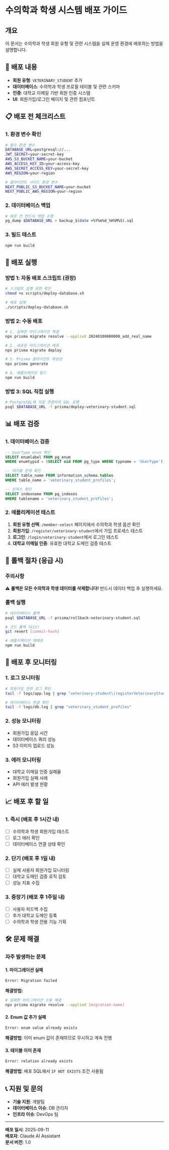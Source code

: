# 수의학과 학생 시스템 배포 가이드

## 개요
이 문서는 수의학과 학생 회원 유형 및 관련 시스템을 실제 운영 환경에 배포하는 방법을 설명합니다.

## 🎯 배포 내용
- **회원 유형**: `VETERINARY_STUDENT` 추가
- **데이터베이스**: 수의학과 학생 프로필 테이블 및 관련 스키마
- **인증**: 대학교 이메일 기반 회원 인증 시스템
- **UI**: 회원가입/로그인 페이지 및 관련 컴포넌트

## 📋 배포 전 체크리스트

### 1. 환경 변수 확인
```bash
# 필수 환경 변수
DATABASE_URL=postgresql://...
JWT_SECRET=your-secret-key
AWS_S3_BUCKET_NAME=your-bucket
AWS_ACCESS_KEY_ID=your-access-key
AWS_SECRET_ACCESS_KEY=your-secret-key
AWS_REGION=your-region

# 클라이언트 사이드 환경 변수
NEXT_PUBLIC_S3_BUCKET_NAME=your-bucket
NEXT_PUBLIC_AWS_REGION=your-region
```

### 2. 데이터베이스 백업
```bash
# 배포 전 반드시 백업 수행
pg_dump $DATABASE_URL > backup_$(date +%Y%m%d_%H%M%S).sql
```

### 3. 빌드 테스트
```bash
npm run build
```

## 🚀 배포 실행

### 방법 1: 자동 배포 스크립트 (권장)
```bash
# 스크립트 실행 권한 확인
chmod +x scripts/deploy-database.sh

# 배포 실행
./scripts/deploy-database.sh
```

### 방법 2: 수동 배포
```bash
# 1. 실패한 마이그레이션 해결
npx prisma migrate resolve --applied 20240109000000_add_real_name

# 2. 새로운 마이그레이션 배포
npx prisma migrate deploy

# 3. Prisma 클라이언트 재생성
npx prisma generate

# 4. 애플리케이션 빌드
npm run build
```

### 방법 3: SQL 직접 실행
```bash
# PostgreSQL에 직접 연결하여 SQL 실행
psql $DATABASE_URL -f prisma/deploy-veterinary-student.sql
```

## 📊 배포 검증

### 1. 데이터베이스 검증
```sql
-- UserType enum 확인
SELECT enumlabel FROM pg_enum 
WHERE enumtypid = (SELECT oid FROM pg_type WHERE typname = 'UserType');

-- 테이블 존재 확인
SELECT table_name FROM information_schema.tables 
WHERE table_name = 'veterinary_student_profiles';

-- 인덱스 확인
SELECT indexname FROM pg_indexes 
WHERE tablename = 'veterinary_student_profiles';
```

### 2. 애플리케이션 테스트
1. **회원 유형 선택**: `/member-select` 페이지에서 수의학과 학생 옵션 확인
2. **회원가입**: `/register/veterinary-student`에서 가입 프로세스 테스트
3. **로그인**: `/login/veterinary-student`에서 로그인 테스트
4. **대학교 이메일 인증**: 유효한 대학교 도메인 검증 테스트

## 🔄 롤백 절차 (응급 시)

### 주의사항
⚠️ **롤백은 모든 수의학과 학생 데이터를 삭제합니다!** 
반드시 데이터 백업 후 실행하세요.

### 롤백 실행
```bash
# 데이터베이스 롤백
psql $DATABASE_URL -f prisma/rollback-veterinary-student.sql

# 코드 롤백 (Git)
git revert [commit-hash]

# 애플리케이션 재배포
npm run build
```

## 🎯 배포 후 모니터링

### 1. 로그 모니터링
```bash
# 회원가입 관련 로그 확인
tail -f logs/app.log | grep "veterinary-student\|registerVeterinaryStudent"

# 데이터베이스 연결 확인
tail -f logs/db.log | grep "veterinary_student_profiles"
```

### 2. 성능 모니터링
- 회원가입 응답 시간
- 데이터베이스 쿼리 성능
- S3 이미지 업로드 성능

### 3. 에러 모니터링
- 대학교 이메일 인증 실패율
- 회원가입 실패 사례
- API 에러 발생 현황

## 📈 배포 후 할 일

### 1. 즉시 (배포 후 1시간 내)
- [ ] 수의학과 학생 회원가입 테스트
- [ ] 로그 에러 확인
- [ ] 데이터베이스 연결 상태 확인

### 2. 단기 (배포 후 1일 내)
- [ ] 실제 사용자 회원가입 모니터링
- [ ] 대학교 도메인 검증 로직 검토
- [ ] 성능 지표 수집

### 3. 중장기 (배포 후 1주일 내)
- [ ] 사용자 피드백 수집
- [ ] 추가 대학교 도메인 등록
- [ ] 수의학과 학생 전용 기능 기획

## 🛠 문제 해결

### 자주 발생하는 문제

#### 1. 마이그레이션 실패
```
Error: Migration failed
```
**해결방법:**
```bash
# 실패한 마이그레이션 수동 해결
npx prisma migrate resolve --applied [migration-name]
```

#### 2. Enum 값 추가 실패
```
Error: enum value already exists
```
**해결방법**: 이미 enum 값이 존재하므로 무시하고 계속 진행

#### 3. 테이블 이미 존재
```
Error: relation already exists
```
**해결방법**: 배포 SQL에서 `IF NOT EXISTS` 조건 사용됨

## 📞 지원 및 문의
- **기술 지원**: 개발팀
- **데이터베이스 이슈**: DB 관리자
- **인프라 이슈**: DevOps 팀

---

**배포 일시**: 2025-09-11  
**배포자**: Claude AI Assistant  
**문서 버전**: 1.0